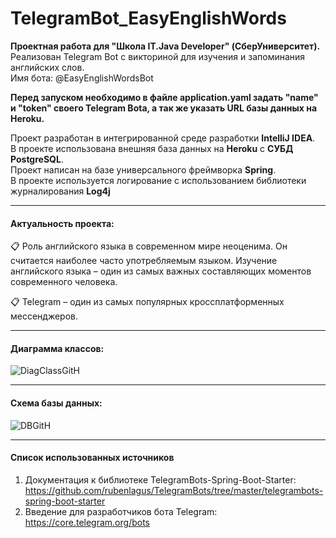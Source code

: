 # TelegramBot_EasyEnglishWords
**Проектная работа для "Школа IT.Java Developer" (СберУниверситет).**<br/>
Реализован Telegram Bot с викториной для изучения и запоминания английских слов.<br/>
Имя бота: @EasyEnglishWordsBot

**Перед запуском необходимо в файле application.yaml задать "name" и "token" своего Telegram Bota, а так же указать URL базы данных на Heroku.**<br/>

Проект разработан в интегрированной среде разработки **IntelliJ IDEA**.<br/> 
В проекте использована внешняя база данных на **Heroku** с **СУБД PostgreSQL**.<br/> 
Проект написан на базе универсального фреймворка **Spring**.<br/> 
В проекте используется логирование с использованием библиотеки журналирования **Log4j**<br/>
____
#### Актуальность проекта:<br/>
📋 Роль английского языка в современном мире неоценима. Он считается наиболее часто употребляемым языком. Изучение английского языка – один из самых важных составляющих моментов современного человека. <br/>

📋 Telegram – один из самых популярных кроссплатформенных мессенджеров. <br/>
____
#### Диаграмма классов: <br/>
![DiagClassGitH](https://user-images.githubusercontent.com/81458927/123460727-c04bea00-d5f0-11eb-9eb4-d2e94b63467d.png)
____
#### Схема базы данных: <br/>
![DBGitH](https://user-images.githubusercontent.com/81458927/123460296-15d3c700-d5f0-11eb-8fd6-ae003cd68721.png)
____
#### Список использованных источников <br/>
1. Документация к библиотеке TelegramBots-Spring-Boot-Starter: https://github.com/rubenlagus/TelegramBots/tree/master/telegrambots-spring-boot-starter <br/>
2. Введение для разработчиков бота Telegram: https://core.telegram.org/bots
